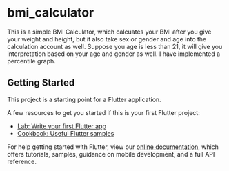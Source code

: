 # bmi_calculator

This is a simple BMI Calculator, which calcuates your BMI after you give your weight and height, but it also take sex or gender and age into the calculation account as well. Suppose you age is less than 21, it will give you interpretation based on your age and gender as well. I have implemented a percentile graph.

## Getting Started

This project is a starting point for a Flutter application.

A few resources to get you started if this is your first Flutter project:

- [Lab: Write your first Flutter app](https://flutter.dev/docs/get-started/codelab)
- [Cookbook: Useful Flutter samples](https://flutter.dev/docs/cookbook)

For help getting started with Flutter, view our
[online documentation](https://flutter.dev/docs), which offers tutorials,
samples, guidance on mobile development, and a full API reference.
